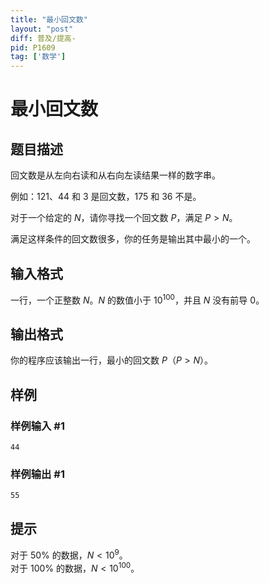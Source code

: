 ```yaml
---
title: "最小回文数"
layout: "post"
diff: 普及/提高-
pid: P1609
tag: ['数学']
---
```

# 最小回文数
## 题目描述

回文数是从左向右读和从右向左读结果一样的数字串。

例如：$121$、$44$ 和 $3$ 是回文数，$175$ 和 $36$ 不是。

对于一个给定的 $N$，请你寻找一个回文数 $P$，满足 $P > N$。

满足这样条件的回文数很多，你的任务是输出其中最小的一个。
## 输入格式

一行，一个正整数 $N$。$N$ 的数值小于 ${10}^{100}$，并且 $N$ 没有前导 $0$。
## 输出格式

你的程序应该输出一行，最小的回文数 $P$（$P > N$）。
## 样例

### 样例输入 #1
```
44
```
### 样例输出 #1
```
55
```
## 提示

对于 $50 \%$ 的数据，$N < {10}^9$。  
对于 $100 \%$ 的数据，$N < {10}^{100}$。
